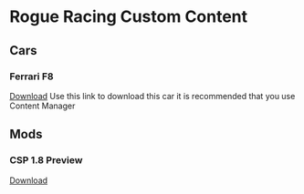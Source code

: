# Rogue Racing Custom Content
## Cars

### Ferrari F8
[Download](content/rollovers_ferrari_f8_tributo.rar)
Use this link to download this car it is recommended that you use Content Manager

## Mods
### CSP 1.8 Preview
[Download](content/csp.zip)